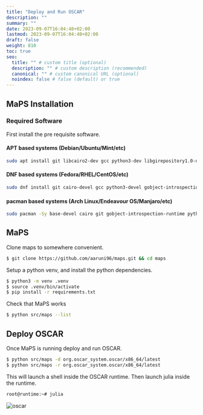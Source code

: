 ```yaml
---
title: "Deploy and Run OSCAR"
description: ""
summary: ""
date: 2023-09-07T16:04:48+02:00
lastmod: 2023-09-07T16:04:48+02:00
draft: false
weight: 810
toc: true
seo:
  title: "" # custom title (optional)
  description: "" # custom description (recommended)
  canonical: "" # custom canonical URL (optional)
  noindex: false # false (default) or true
---
```


## MaPS Installation

### Required Software

First install the pre requisite software.

#### APT based systems (Debian/Ubuntu/Mint/etc)

```bash
sudo apt install git libcairo2-dev gcc python3-dev libgirepository1.0-dev libostree-dev python3-venv libcap-dev autoconf meson ostree
```

#### DNF based systems (Fedora/RHEL/CentOS/etc)

```bash
sudo dnf install git cairo-devel gcc python3-devel gobject-introspection-devel ostree-devel libcap-devel autoconf cairo-gobject-devel meson ostree
```

#### pacman based systems (Arch Linux/Endeavour OS/Manjaro/etc)

```bash
sudo pacman -Sy base-devel cairo git gobject-introspection-runtime python3 ostree meson
```

## MaPS

Clone maps to somewhere convenient.

```bash
$ git clone https://github.com/aaruni96/maps.git && cd maps
```

Setup a python venv, and install the python dependencies.

```bash
$ python3 -m venv .venv
$ source .venv/bin/activate
$ pip install -r requirements.txt
```

Check that MaPS works

```bash
$ python src/maps --list
```

## Deploy OSCAR

Once MaPS is running deploy and run OSCAR.

```bash
$ python src/maps -d org.oscar_system.oscar/x86_64/latest
$ python src/maps -r org.oscar_system.oscar/x86_64/latest
```

This will launch a shell inside the OSCAR runtime. Then launch julia inside the runtime.

```bash
root@runtime:~# julia
```

![oscar](https://github.com/aaruni96/maps/assets/7453256/b36e544e-a009-453c-8272-1eec7401caeb)
